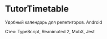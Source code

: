 # TutorTimetable
Удобный календарь для репетиторов. Android

Стек: TypeScript, Reanimated 2, MobX, Jest
